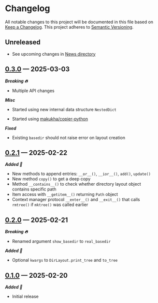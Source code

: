 # Changelog

All notable changes to this project will be documented in this file based on [Keep a Changelog](https://keepachangelog.com/en/1.0.0/). This project adheres to [Semantic Versioning](https://semver.org/spec/v2.0.0.html).

## Unreleased

- See upcoming changes in [News directory](https://github.com/makukha/dirlay/tree/main/NEWS.d)

<!-- scriv-insert-here -->

<a id='changelog-0.3.0'></a>
## [0.3.0](https://github.com/makukha/dirlay/releases/tag/v0.3.0) — 2025-03-03

***Breaking 🔥***

- Multiple API changes

***Misc***

- Started using new internal data structure `NestedDict`

- Started using [makukha/copier-python](https://github.com/makukha/copier-python)

***Fixed***

- Existing `basedir` should not raise error on layout creation

<a id='changelog-0.2.1'></a>
## [0.2.1](https://github.com/makukha/dirlay/releases/tag/v0.2.1) — 2025-02-22

***Added 🌿***

- New methods to append entries: `__or__()`, `__ior__()`, `add()`, `update()`
- New method `copy()` to get a deep copy
- Method `__contains__()` to check whether directory layout object contains specific path
- Item access with `__getitem__()` returning `Path` object
- Context manager protocol `__enter__()` and `__exit__()` that calls `rmtree()` if `mktree()` was called earlier

<a id='changelog-0.2.0'></a>
## [0.2.0](https://github.com/makukha/dirlay/releases/tag/v0.2.0) — 2025-02-21

***Breaking 🔥***

- Renamed argument `show_basedir` to `real_basedir`

***Added 🌿***

- Optional `kwargs` to `DirLayout.print_tree` and `to_tree`

<a id='changelog-0.1.0'></a>
## [0.1.0](https://github.com/makukha/dirlay/releases/tag/v0.1.0) — 2025-02-20

***Added 🌿***

- Initial release
